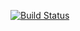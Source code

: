 [![Build Status](https://travis-ci.org/cohesivelabs/glue.svg?branch=master)](https://travis-ci.org/cohesivelabs/glue)
